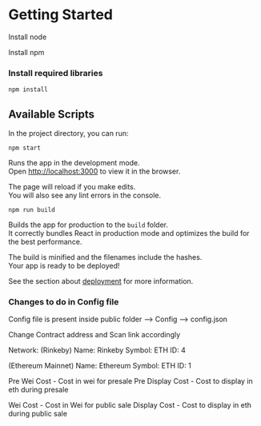 # Getting Started
Install node

Install npm

### Install required libraries

```npm install```

## Available Scripts

In the project directory, you can run:

```npm start```

Runs the app in the development mode.\
Open [http://localhost:3000](http://localhost:3000) to view it in the browser.

The page will reload if you make edits.\
You will also see any lint errors in the console.

```npm run build```

Builds the app for production to the `build` folder.\
It correctly bundles React in production mode and optimizes the build for the best performance.

The build is minified and the filenames include the hashes.\
Your app is ready to be deployed!

See the section about [deployment](https://facebook.github.io/create-react-app/docs/deployment) for more information.

### Changes to do in Config file
Config file is present inside public folder --> Config --> config.json

Change Contract address and Scan link accordingly

Network:
(Rinkeby)
Name: Rinkeby
Symbol: ETH
ID: 4

(Ethereum Mainnet)
Name: Ethereum
Symbol: ETH
ID: 1

Pre Wei Cost - Cost in wei for presale
Pre Display Cost - Cost to display in eth during presale

Wei Cost - Cost in Wei for public sale
Display Cost - Cost to display in eth during public sale
